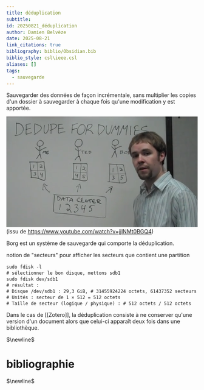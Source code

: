 ```yaml
---
title: déduplication
subtitle:
id: 20250821_déduplication
author: Damien Belvèze
date: 2025-08-21
link_citations: true
bibliography: biblio/Obsidian.bib
biblio_style: csl\ieee.csl
aliases: []
tags:
  - sauvegarde
---
```

Sauvegarder des données de façon incrémentale, sans multiplier les copies d'un dossier à sauvegarder à chaque fois qu'une modification y est apportée. 

![](images/deduplication.png)
(issu de https://www.youtube.com/watch?v=jjlNMt0BGQ4)

Borg est un système de sauvegarde qui comporte la déduplication. 

notion de "secteurs"
pour afficher les secteurs que contient une partition

```shell
sudo fdisk -l
# sélectionner le bon disque, mettons sdb1
sudo fdisk dev/sdb1
# résultat : 
# Disque /dev/sdb1 : 29,3 GiB, # 31455924224 octets, 61437352 secteurs
# Unités : secteur de 1 × 512 = 512 octets
# Taille de secteur (logique / physique) : # 512 octets / 512 octets
```




Dans le cas de [[Zotero]], la déduplication consiste à ne conserver qu'une version d'un document alors que celui-ci apparaît deux fois dans une bibliothèque.



$\newline$
# bibliographie
$\newline$







